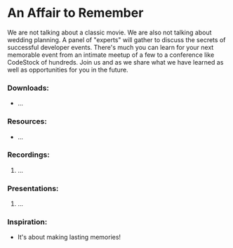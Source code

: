 # An Affair to Remember

We are not talking about a classic movie. We are also not talking about wedding planning. A panel of "experts" will gather to discuss the secrets of successful developer events. There's much you can learn for your next memorable event from an intimate meetup of a few to a conference like CodeStock of hundreds. Join us and as we share what we have learned as well as opportunities for you in the future.

### Downloads:
* ...

### Resources:
* ...

### Recordings:
1. ...

### Presentations:
1. ...

### Inspiration:
* It's about making lasting memories!
